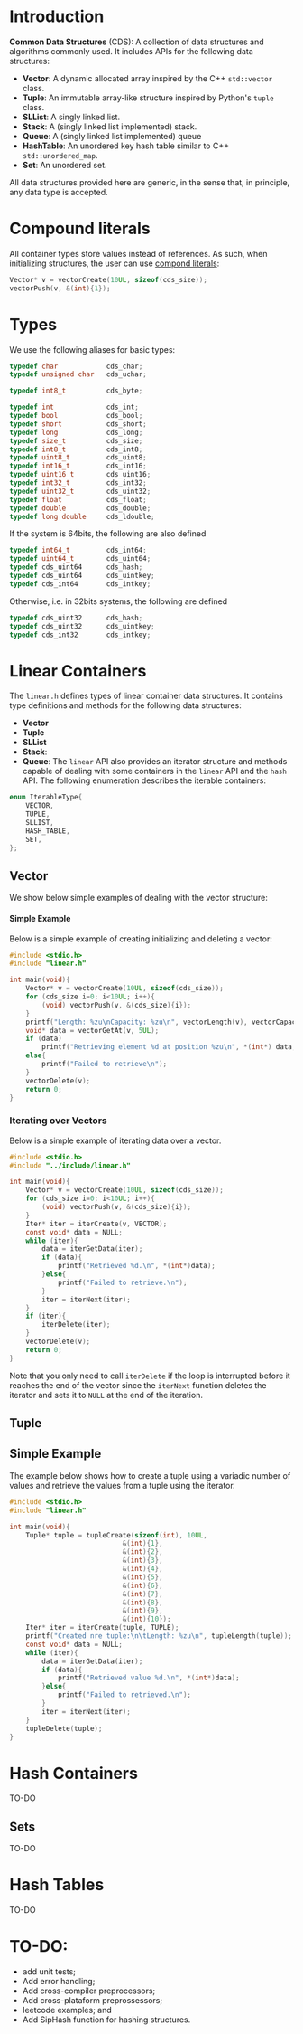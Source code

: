# Introduction
**Common Data Structures** (CDS): A collection of data structures and algorithms commonly used. It includes APIs for the following data structures:

- **Vector**: A dynamic allocated array inspired by the C++ `std::vector` class.
- **Tuple**: An immutable array-like structure inspired by Python's `tuple` class.
- **SLList**: A singly linked list.
- **Stack**: A (singly linked list implemented) stack.
- **Queue**: A (singly linked list implemented) queue
- **HashTable**: An unordered key hash table similar to C++ `std::unordered_map`.
- **Set**: An unordered set.

All data structures provided here are generic, in the sense that, in principle, any data type is accepted. 

# Compound literals
All container types store values instead of references. As such, when initializing structures, the user can use [compond literals](https://gcc.gnu.org/onlinedocs/gcc/Compound-Literals.html):
```c
Vector* v = vectorCreate(10UL, sizeof(cds_size));
vectorPush(v, &(int){1});
```
# Types
We use the following aliases for basic types:
```c
typedef char            cds_char;
typedef unsigned char   cds_uchar;

typedef int8_t          cds_byte;

typedef int             cds_int;
typedef bool            cds_bool;
typedef short           cds_short;
typedef long            cds_long;
typedef size_t          cds_size;
typedef int8_t          cds_int8;
typedef uint8_t         cds_uint8;
typedef int16_t         cds_int16;
typedef uint16_t        cds_uint16;
typedef int32_t         cds_int32;
typedef uint32_t        cds_uint32;
typedef float           cds_float;
typedef double          cds_double;
typedef long double     cds_ldouble;
```
If the system is 64bits, the following are also defined 
```c
typedef int64_t         cds_int64;
typedef uint64_t        cds_uint64;
typedef cds_uint64      cds_hash;
typedef cds_uint64      cds_uintkey;
typedef cds_int64       cds_intkey;
```
Otherwise, i.e. in 32bits systems, the following are defined
```c
typedef cds_uint32      cds_hash;
typedef cds_uint32      cds_uintkey;
typedef cds_int32       cds_intkey;
```

# Linear Containers
The `linear.h` defines types of linear container data structures. It contains type definitions and methods for the following data structures:
- **Vector** 
- **Tuple**
- **SLList**
- **Stack**:
- **Queue**: 
The `linear` API also provides an iterator structure and methods capable of dealing with some containers in the `linear` API and the `hash` API. The following enumeration describes the iterable containers:
```c
enum IterableType{
    VECTOR,
    TUPLE,
    SLLIST,
    HASH_TABLE,
    SET,
};
```
## Vector
We show below simple examples of dealing with the vector structure:

#### Simple Example
Below is a simple example of creating initializing and deleting a vector:
```c
#include <stdio.h>
#include "linear.h"

int main(void){
    Vector* v = vectorCreate(10UL, sizeof(cds_size));
    for (cds_size i=0; i<10UL; i++){
        (void) vectorPush(v, &(cds_size){i});
    }
    printf("Length: %zu\nCapacity: %zu\n", vectorLength(v), vectorCapacity(v));
    void* data = vectorGetAt(v, 5UL);
    if (data)
        printf("Retrieving element %d at position %zu\n", *(int*) data, 5UL);
    else{
        printf("Failed to retrieve\n");
    }
    vectorDelete(v);
    return 0;
}
```
### Iterating over Vectors
Below is a simple example of iterating data over a vector.
```c
#include <stdio.h>
#include "../include/linear.h"

int main(void){
    Vector* v = vectorCreate(10UL, sizeof(cds_size));
    for (cds_size i=0; i<10UL; i++){
        (void) vectorPush(v, &(cds_size){i});
    }
    Iter* iter = iterCreate(v, VECTOR);
    const void* data = NULL;
    while (iter){
        data = iterGetData(iter);
        if (data){
            printf("Retrieved %d.\n", *(int*)data);
        }else{
            printf("Failed to retrieve.\n");
        }
        iter = iterNext(iter);
    }
    if (iter){
        iterDelete(iter);
    }
    vectorDelete(v);
    return 0;
}
```
Note that you only need to call `iterDelete` if the loop is interrupted before it reaches the end of the vector since the `iterNext` function deletes the iterator and sets it to `NULL` at the end of the iteration.

## Tuple 

## Simple Example
The example below shows how to create a tuple using a variadic number of values and retrieve the values from a tuple using the iterator.
```c
#include <stdio.h>
#include "linear.h"

int main(void){
    Tuple* tuple = tupleCreate(sizeof(int), 10UL, 
                            &(int){1},
                            &(int){2},
                            &(int){3},
                            &(int){4},
                            &(int){5},
                            &(int){6},
                            &(int){7},
                            &(int){8},
                            &(int){9},
                            &(int){10});
    Iter* iter = iterCreate(tuple, TUPLE);
    printf("Created nre tuple:\n\tLength: %zu\n", tupleLength(tuple));
    const void* data = NULL;
    while (iter){
        data = iterGetData(iter);
        if (data){
            printf("Retrieved value %d.\n", *(int*)data);
        }else{
            printf("Failed to retrieved.\n");
        }
        iter = iterNext(iter);
    }
    tupleDelete(tuple);
}
```

# Hash Containers
TO-DO
## Sets
TO-DO
# Hash Tables
TO-DO

# TO-DO:
- add unit tests;
- Add error handling;
- Add cross-compiler preprocessors;
- Add cross-plataform preprossessors;
- leetcode examples; and
- Add SipHash function for hashing structures.
